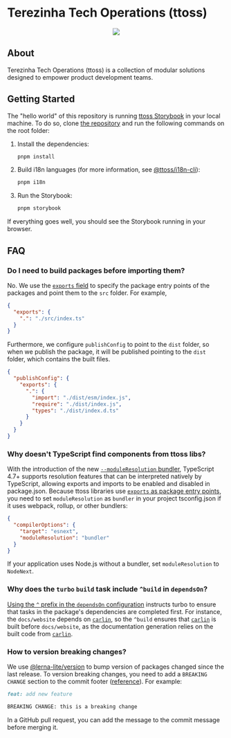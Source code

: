 # Terezinha Tech Operations (ttoss)

<p align="center">
  <img src="https://cdn.triangulos.tech/assets/terezinha_500x500_da67d70b65.webp" />
  
</p>

## About

Terezinha Tech Operations (ttoss) is a collection of modular solutions designed to empower product development teams.

## Getting Started

The "hello world" of this repository is running [ttoss Storybook](https://storybook.ttoss.dev/) in your local machine. To do so, clone [the repository](https://github.com/ttoss/ttoss) and run the following commands on the root folder:

1. Install the dependencies:

   ```sh
   pnpm install
   ```

1. Build i18n languages (for more information, see [@ttoss/i18n-cli](https://ttoss.dev/docs/modules/packages/i18n-cli/)):

   ```sh
   pnpm i18n
   ```

1. Run the Storybook:

   ```sh
   pnpm storybook
   ```

If everything goes well, you should see the Storybook running in your browser.

## FAQ

### Do I need to build packages before importing them?

No. We use the [`exports` field](https://nodejs.org/api/packages.html#package-entry-points) to specify the package entry points of the packages and point them to the `src` folder. For example,

```json
{
  "exports": {
    ".": "./src/index.ts"
  }
}
```

Furthermore, we configure `publishConfig` to point to the `dist` folder, so when we publish the package, it will be published pointing to the `dist` folder, which contains the built files.

```json
{
  "publishConfig": {
    "exports": {
      ".": {
        "import": "./dist/esm/index.js",
        "require": "./dist/index.js",
        "types": "./dist/index.d.ts"
      }
    }
  }
}
```

### Why doesn't TypeScript find components from ttoss libs?

With the introduction of the new [`--moduleResolution` bundler](https://devblogs.microsoft.com/typescript/announcing-typescript-5-0-beta/#moduleresolution-bundler), TypeScript 4.7+ supports resolution features that can be interpreted natively by TypeScript, allowing exports and imports to be enabled and disabled in package.json. Because ttoss libraries use [`exports` as package entry points](https://nodejs.org/api/packages.html#package-entry-points), you need to set `moduleResolution` as `bundler` in your project tsconfig.json if it uses webpack, rollup, or other bundlers:

```json
{
  "compilerOptions": {
    "target": "esnext",
    "moduleResolution": "bundler"
  }
}
```

If your application uses Node.js without a bundler, set `moduleResolution` to `NodeNext`.

### Why does the `turbo` `build` task include `^build` in `dependsOn`?

[Using the `^` prefix in the `dependsOn` configuration](https://turbo.build/repo/docs/reference/configuration#dependson) instructs turbo to ensure that tasks in the package's dependencies are completed first. For instance, the `docs/website` depends on [`carlin`](https://ttoss.dev/docs/carlin/), so the `^build` ensures that [`carlin`](https://ttoss.dev/docs/carlin/) is built before `docs/website`, as the documentation generation relies on the built code from [`carlin`](https://ttoss.dev/docs/carlin/).

### How to version breaking changes?

We use [@lerna-lite/version](https://github.com/lerna-lite/lerna-lite/tree/main/packages/version#readme) to bump version of packages changed since the last release. To version breaking changes, you need to add a `BREAKING CHANGE` section to the commit footer ([reference](https://github.com/lerna/lerna/issues/2668#issuecomment-1467902595)). For example:

```markdown
feat: add new feature

BREAKING CHANGE: this is a breaking change
```

In a GitHub pull request, you can add the message to the commit message before merging it.
